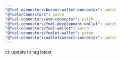 ```yaml
---
"@fuel-connectors/burner-wallet-connector": patch
"@fuels/connectors": patch
"@fuel-connectors/evm-connector": patch
"@fuel-connectors/fuel-development-wallet": patch
"@fuel-connectors/fuel-wallet": patch
"@fuel-connectors/fuelet-wallet": patch
"@fuel-connectors/walletconnect-connector": patch
---
```


ci: update to tag latest
